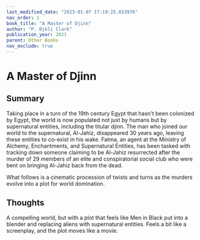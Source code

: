 ```yaml
---
last_modified_date: "2023-01-07 17:19:25.653976"
nav_order: 1
book_title: "A Master of Djinn"
author: "P. Djèlí Clark"
publication_year: 2021
parent: Other Books
nav_exclude: true
---
```


# A Master of Djinn

## Summary
Taking place in a turn of the 19th century Egypt that hasn't been colonized by Egypt, the world is now populated not just by humans but by supernatural entities, including the titular djinn. The man who joined our world to the supernatural, Al-Jahiz, disappeared 30 years ago, leaving these entities to co-exist in his wake. Fatma, an agent at the Ministry of Alchemy, Enchantments, and Supernatural Entities, has been tasked with tracking down someone claiming to be Al-Jahiz resurrected after the murder of 29 members of an elite and conspiratorial social club who were bent on bringing Al-Jahiz back from the dead.

What follows is a cinematic procession of twists and turns as the murders evolve into a plot for world domination.

## Thoughts
A compelling world, but with a plot that feels like Men in Black put into a blender and replacing aliens with supernatural entities. Feels a bit like a screenplay, and the plot moves like a movie.